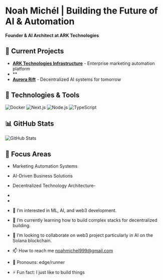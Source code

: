 # Noah Michél | Building the Future of AI & Automation

**Founder & AI Architect at ARK Technologies**

## 🚀 Current Projects

- **[ARK Technologies Infrastructure](https://github.com/piccassol/arktechnologies-infra)** - Enterprise marketing automation platform
- **
- **[Aurora Rift](https://github.com/piccassol/aurora.rift)** - Decentralized AI systems for tomorrow

## 🔧 Technologies & Tools

![Docker](https://img.shields.io/badge/-Docker-2496ED?style=flat&logo=docker&logoColor=white)
![Next.js](https://img.shields.io/badge/-Next.js-000000?style=flat&logo=next.js&logoColor=white)
![Node.js](https://img.shields.io/badge/-Node.js-339933?style=flat&logo=node.js&logoColor=white)
![TypeScript](https://img.shields.io/badge/-TypeScript-3178C6?style=flat&logo=typescript&logoColor=white)

## 📊 GitHub Stats

![GitHub Stats](https://github-readme-stats.vercel.app/api?username=piccassol&show_icons=true&theme=dark)

## 🎯 Focus Areas

- Marketing Automation Systems
- AI-Driven Business Solutions  
- Decentralized Technology Architecture-
-
-

  
- 👀 I’m interested in ML, AI, and web3 development. 
- 🌱 I’m currently learning how to build complex stacks for decentralized building. 
- 🚄 I’m looking to collaborate on web3 project particularly in AI on the Solana blockchain. 
- 📫 How to reach me noahmichel999@gmail.com
- 🚈 Pronouns: edge/runner
- ⚡ Fun fact: I just like to build things

<!---
piccassol/piccassol is a ✨ special ✨ repository because its `README.md` (this file) appears on your GitHub profile.
You can click the Preview link to take a look at your changes.
--->
